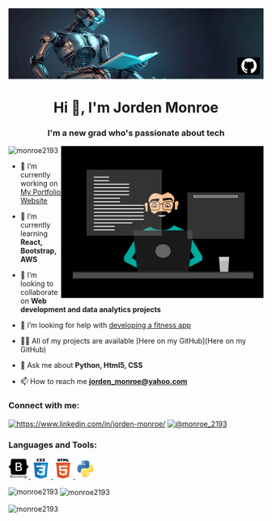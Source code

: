 <img align="center" src="./bannerrobot2.png" alt="gif" >
<h1 align="center">Hi 👋, I'm Jorden Monroe</h1>
<h3 align="center">I'm a new grad who's passionate about tech</h3>
<img align="right" width="400" src="./githubanimation.gif" alt="gif"

<p align="left"> <img src="https://komarev.com/ghpvc/?username=monroe2193&label=Profile%20views&color=0e75b6&style=flat" alt="monroe2193" /> </p>

- 🔭 I’m currently working on [My Portfolio Website](https://monroe2193.github.io/portfolio_website_project/)

- 🌱 I’m currently learning **React, Bootstrap, AWS**

- 👯 I’m looking to collaborate on **Web development and data analytics projects**

- 🤝 I’m looking for help with [developing a fitness app](FlexFriend)

- 👨‍💻 All of my projects are available [Here on my GitHub](Here on my GitHub)

- 💬 Ask me about **Python, Html5, CSS**

- 📫 How to reach me **jorden_monroe@yahoo.com**

<h3 align="left">Connect with me:</h3>
<p align="left">
<a href="https://linkedin.com/in/https://www.linkedin.com/in/jorden-monroe/" target="blank"><img align="center" src="https://raw.githubusercontent.com/rahuldkjain/github-profile-readme-generator/master/src/images/icons/Social/linked-in-alt.svg" alt="https://www.linkedin.com/in/jorden-monroe/" height="30" width="40" /></a>
<a href="https://instagram.com/@monroe_2193" target="blank"><img align="center" src="https://raw.githubusercontent.com/rahuldkjain/github-profile-readme-generator/master/src/images/icons/Social/instagram.svg" alt="@monroe_2193" height="30" width="40" /></a>
</p>

<h3 align="left">Languages and Tools:</h3>
<p align="left"> <a href="https://getbootstrap.com" target="_blank" rel="noreferrer"> <img src="https://raw.githubusercontent.com/devicons/devicon/master/icons/bootstrap/bootstrap-plain-wordmark.svg" alt="bootstrap" width="40" height="40"/> </a> <a href="https://www.w3schools.com/css/" target="_blank" rel="noreferrer"> <img src="https://raw.githubusercontent.com/devicons/devicon/master/icons/css3/css3-original-wordmark.svg" alt="css3" width="40" height="40"/> </a> <a href="https://www.w3.org/html/" target="_blank" rel="noreferrer"> <img src="https://raw.githubusercontent.com/devicons/devicon/master/icons/html5/html5-original-wordmark.svg" alt="html5" width="40" height="40"/> </a> <a href="https://www.python.org" target="_blank" rel="noreferrer"> <img src="https://raw.githubusercontent.com/devicons/devicon/master/icons/python/python-original.svg" alt="python" width="40" height="40"/> </a> </p>

<p><img align="left" src="https://github-readme-stats.vercel.app/api/top-langs?username=monroe2193&show_icons=true&locale=en&layout=compact" alt="monroe2193" /></p>

<p>&nbsp;<img align="center" src="https://github-readme-stats.vercel.app/api?username=monroe2193&show_icons=true&locale=en" alt="monroe2193" /></p>

<p><img align="center" src="https://github-readme-streak-stats.herokuapp.com/?user=monroe2193&" alt="monroe2193" /></p>
